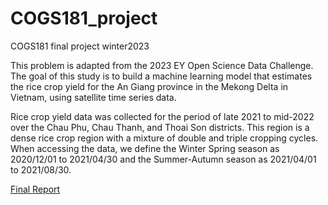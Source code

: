 # COGS181_project
COGS181 final project winter2023

This problem is adapted from the 2023 EY Open Science Data Challenge. The goal of this study is to build a machine learning model that estimates the rice crop yield for the An Giang province in the Mekong Delta in Vietnam, using satellite time series data. 

Rice crop yield data was collected for the period of late 2021 to mid-2022 over the Chau Phu, Chau Thanh, and Thoai Son districts. This region is a dense rice crop region with a mixture of double and triple cropping cycles. When accessing the data, we define the Winter Spring season as 2020/12/01 to 2021/04/30 and the Summer-Autumn season as 2021/04/01 to 2021/08/30.

[Final Report](https://github.com/YiyaoL/COGS181_project/blob/main/C181%20Final%20Project.pdf)
